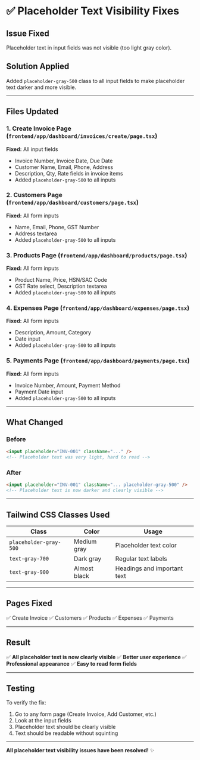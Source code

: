 # ✅ Placeholder Text Visibility Fixes

## Issue Fixed
Placeholder text in input fields was not visible (too light gray color).

## Solution Applied
Added `placeholder-gray-500` class to all input fields to make placeholder text darker and more visible.

---

## Files Updated

### 1. **Create Invoice Page** (`frontend/app/dashboard/invoices/create/page.tsx`)
**Fixed:** All input fields
- Invoice Number, Invoice Date, Due Date
- Customer Name, Email, Phone, Address
- Description, Qty, Rate fields in invoice items
- Added `placeholder-gray-500` to all inputs

### 2. **Customers Page** (`frontend/app/dashboard/customers/page.tsx`)
**Fixed:** All form inputs
- Name, Email, Phone, GST Number
- Address textarea
- Added `placeholder-gray-500` to all inputs

### 3. **Products Page** (`frontend/app/dashboard/products/page.tsx`)
**Fixed:** All form inputs
- Product Name, Price, HSN/SAC Code
- GST Rate select, Description textarea
- Added `placeholder-gray-500` to all inputs

### 4. **Expenses Page** (`frontend/app/dashboard/expenses/page.tsx`)
**Fixed:** All form inputs
- Description, Amount, Category
- Date input
- Added `placeholder-gray-500` to all inputs

### 5. **Payments Page** (`frontend/app/dashboard/payments/page.tsx`)
**Fixed:** All form inputs
- Invoice Number, Amount, Payment Method
- Payment Date input
- Added `placeholder-gray-500` to all inputs

---

## What Changed

### Before
```html
<input placeholder="INV-001" className="..." />
<!-- Placeholder text was very light, hard to read -->
```

### After
```html
<input placeholder="INV-001" className="... placeholder-gray-500" />
<!-- Placeholder text is now darker and clearly visible -->
```

---

## Tailwind CSS Classes Used

| Class | Color | Usage |
|-------|-------|-------|
| `placeholder-gray-500` | Medium gray | Placeholder text color |
| `text-gray-700` | Dark gray | Regular text labels |
| `text-gray-900` | Almost black | Headings and important text |

---

## Pages Fixed

✅ Create Invoice
✅ Customers
✅ Products
✅ Expenses
✅ Payments

---

## Result

✅ **All placeholder text is now clearly visible**
✅ **Better user experience**
✅ **Professional appearance**
✅ **Easy to read form fields**

---

## Testing

To verify the fix:
1. Go to any form page (Create Invoice, Add Customer, etc.)
2. Look at the input fields
3. Placeholder text should be clearly visible
4. Text should be readable without squinting

---

**All placeholder text visibility issues have been resolved!** ✨

